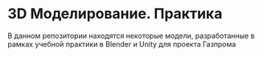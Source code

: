 # 3D Моделирование. Практика

В данном репозитории  находятся некоторые модели, разработанные в рамках учебной практики в Blender и Unity для проекта Газпрома
